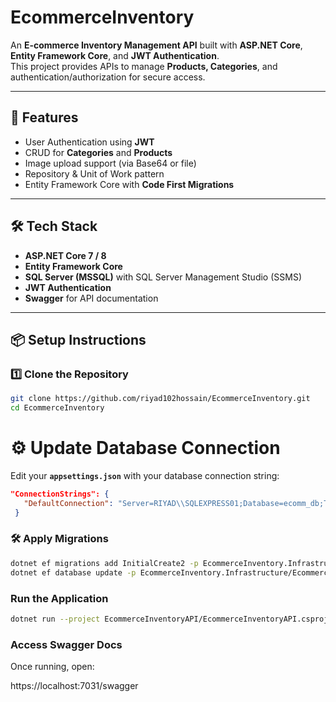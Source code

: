 
# EcommerceInventory

An **E-commerce Inventory Management API** built with **ASP.NET Core**, **Entity Framework Core**, and **JWT Authentication**.  
This project provides APIs to manage **Products, Categories**, and authentication/authorization for secure access.

---

## 🚀 Features
- User Authentication using **JWT**
- CRUD for **Categories** and **Products**
- Image upload support (via Base64 or file)
- Repository & Unit of Work pattern
- Entity Framework Core with **Code First Migrations**

---

## 🛠️ Tech Stack
- **ASP.NET Core 7 / 8**
- **Entity Framework Core**
- **SQL Server (MSSQL)** with SQL Server Management Studio (SSMS)
- **JWT Authentication**
- **Swagger** for API documentation

---

## 📦 Setup Instructions

### 1️⃣ Clone the Repository
```bash
git clone https://github.com/riyad102hossain/EcommerceInventory.git
cd EcommerceInventory
```
# ⚙️ Update Database Connection

Edit your **`appsettings.json`** with your database connection string:

```json
"ConnectionStrings": {
   "DefaultConnection": "Server=RIYAD\\SQLEXPRESS01;Database=ecomm_db;Trusted_Connection=True;TrustServerCertificate=True;"
 }
 ```

### 🛠️ Apply Migrations
```bash
dotnet ef migrations add InitialCreate2 -p EcommerceInventory.Infrastructure/EcommerceInventory.Infrastructure.csproj -s EcommerceInventoryAPI/EcommerceInventoryAPI.csproj
dotnet ef database update -p EcommerceInventory.Infrastructure/EcommerceInventory.Infrastructure.csproj -s EcommerceInventoryAPI/EcommerceInventoryAPI.csproj
```

### Run the Application
```bash
dotnet run --project EcommerceInventoryAPI/EcommerceInventoryAPI.csproj
```

### Access Swagger Docs

Once running, open: 

https://localhost:7031/swagger
